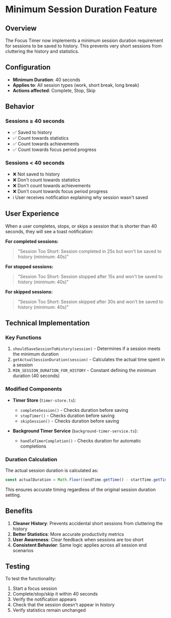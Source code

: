 # Minimum Session Duration Feature

## Overview

The Focus Timer now implements a minimum session duration requirement for sessions to be saved to history. This prevents very short sessions from cluttering the history and statistics.

## Configuration

- **Minimum Duration**: 40 seconds
- **Applies to**: All session types (work, short break, long break)
- **Actions affected**: Complete, Stop, Skip

## Behavior

### Sessions ≥ 40 seconds
- ✅ Saved to history
- ✅ Count towards statistics
- ✅ Count towards achievements
- ✅ Count towards focus period progress

### Sessions < 40 seconds
- ❌ Not saved to history
- ❌ Don't count towards statistics
- ❌ Don't count towards achievements
- ❌ Don't count towards focus period progress
- ℹ️ User receives notification explaining why session wasn't saved

## User Experience

When a user completes, stops, or skips a session that is shorter than 40 seconds, they will see a toast notification:

**For completed sessions:**
> "Session Too Short: Session completed in 25s but won't be saved to history (minimum: 40s)"

**For stopped sessions:**
> "Session Too Short: Session stopped after 15s and won't be saved to history (minimum: 40s)"

**For skipped sessions:**
> "Session Too Short: Session skipped after 30s and won't be saved to history (minimum: 40s)"

## Technical Implementation

### Key Functions

1. `shouldSaveSessionToHistory(session)` - Determines if a session meets the minimum duration
2. `getActualSessionDuration(session)` - Calculates the actual time spent in a session
3. `MIN_SESSION_DURATION_FOR_HISTORY` - Constant defining the minimum duration (40 seconds)

### Modified Components

- **Timer Store** (`timer-store.ts`):
  - `completeSession()` - Checks duration before saving
  - `stopTimer()` - Checks duration before saving
  - `skipSession()` - Checks duration before saving

- **Background Timer Service** (`background-timer-service.ts`):
  - `handleTimerCompletion()` - Checks duration for automatic completions

### Duration Calculation

The actual session duration is calculated as:
```typescript
const actualDuration = Math.floor((endTime.getTime() - startTime.getTime()) / 1000);
```

This ensures accurate timing regardless of the original session duration setting.

## Benefits

1. **Cleaner History**: Prevents accidental short sessions from cluttering the history
2. **Better Statistics**: More accurate productivity metrics
3. **User Awareness**: Clear feedback when sessions are too short
4. **Consistent Behavior**: Same logic applies across all session end scenarios

## Testing

To test the functionality:
1. Start a focus session
2. Complete/stop/skip it within 40 seconds
3. Verify the notification appears
4. Check that the session doesn't appear in history
5. Verify statistics remain unchanged

